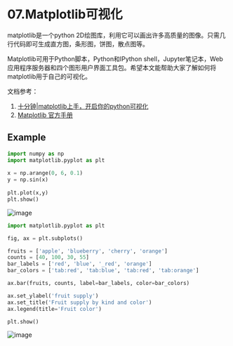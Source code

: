 # 07.Matplotlib可视化

matplotlib是一个python 2D绘图库，利用它可以画出许多高质量的图像。只需几行代码即可生成直方图，条形图，饼图，散点图等。

Matplotlib可用于Python脚本，Python和IPython shell，Jupyter笔记本，Web应用程序服务器和四个图形用户界面工具包。希望本文能帮助大家了解如何将matplotlib用于自己的可视化。

文档参考：
1. [十分钟|matplotlib上手，开启你的python可视化](https://zhuanlan.zhihu.com/p/70835617)
2. [Matplotlib 官方手册](https://matplotlib.org/stable/gallery/lines_bars_and_markers/bar_colors.html)

## Example
```python
import numpy as np
import matplotlib.pyplot as plt
 
x = np.arange(0, 6, 0.1)
y = np.sin(x)
 
plt.plot(x,y)
plt.show()
```

![image](https://github.com/xliangwu/coder_km/assets/1142820/e35e24ae-50e3-4566-b1ae-ca0ebfe99139)

```python
import matplotlib.pyplot as plt

fig, ax = plt.subplots()

fruits = ['apple', 'blueberry', 'cherry', 'orange']
counts = [40, 100, 30, 55]
bar_labels = ['red', 'blue', '_red', 'orange']
bar_colors = ['tab:red', 'tab:blue', 'tab:red', 'tab:orange']

ax.bar(fruits, counts, label=bar_labels, color=bar_colors)

ax.set_ylabel('fruit supply')
ax.set_title('Fruit supply by kind and color')
ax.legend(title='Fruit color')

plt.show()
```
![image](https://github.com/xliangwu/coder_km/assets/1142820/60089feb-71ba-4947-9215-24efc80fc0b5)
